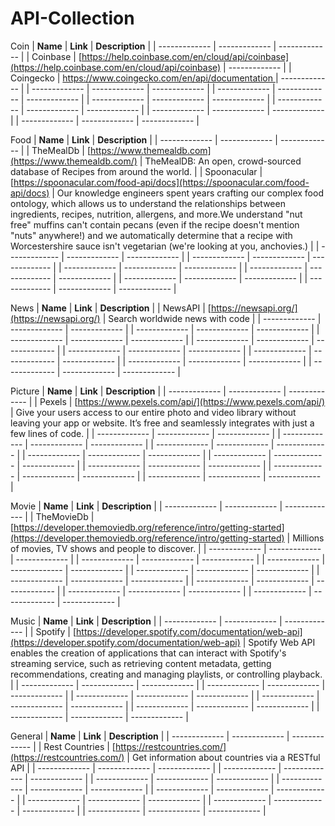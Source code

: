 # API-Collection


Coin
| **Name**  | **Link** | **Description** |
| ------------- | ------------- | ------------- |
| Coinbase |  [https://help.coinbase.com/en/cloud/api/coinbase](https://help.coinbase.com/en/cloud/api/coinbase) | ------------- |
| Coingecko | [ https://www.coingecko.com/en/api/documentation ](https://www.coingecko.com/en/api/documentation) | ------------- |
| ------------- | ------------- | ------------- |
| ------------- | ------------- | ------------- |
| ------------- | ------------- | ------------- |
| ------------- | ------------- | ------------- |
| ------------- | ------------- | ------------- |
| ------------- | ------------- | ------------- |


Food
| **Name**  | **Link** | **Description** |
| ------------- | ------------- | ------------- |
| TheMealDb | [https://www.themealdb.com](https://www.themealdb.com/) | TheMealDB: An open, crowd-sourced database of Recipes from around the world. |
| Spoonacular | [https://spoonacular.com/food-api/docs](https://spoonacular.com/food-api/docs) | Our knowledge engineers spent years crafting our complex food ontology, which allows us to understand the relationships between ingredients, recipes, nutrition, allergens, and more.We understand "nut free" muffins can't contain pecans (even if the recipe doesn't mention "nuts" anywhere!) and we automatically determine that a recipe with Worcestershire sauce isn't vegetarian (we're looking at you, anchovies.) |
| ------------- | ------------- | ------------- |
| ------------- | ------------- | ------------- |
| ------------- | ------------- | ------------- |
| ------------- | ------------- | ------------- |
| ------------- | ------------- | ------------- |
| ------------- | ------------- | ------------- |

News
| **Name**  | **Link** | **Description** |
| NewsAPI | [https://newsapi.org/](https://newsapi.org/) | Search worldwide news with code |
| ------------- | ------------- | ------------- |
| ------------- | ------------- | ------------- |
| ------------- | ------------- | ------------- |
| ------------- | ------------- | ------------- |
| ------------- | ------------- | ------------- |
| ------------- | ------------- | ------------- |
| ------------- | ------------- | ------------- |
| ------------- | ------------- | ------------- |

Picture
| **Name**  | **Link** | **Description** |
| ------------- | ------------- | ------------- |
| Pexels | [https://www.pexels.com/api/](https://www.pexels.com/api/) | Give your users access to our entire photo and video library without leaving your app or website. It’s free and seamlessly integrates with just a few lines of code. |
| ------------- | ------------- | ------------- |
| ------------- | ------------- | ------------- |
| ------------- | ------------- | ------------- |
| ------------- | ------------- | ------------- |
| ------------- | ------------- | ------------- |
| ------------- | ------------- | ------------- |
| ------------- | ------------- | ------------- |
| ------------- | ------------- | ------------- |


Movie
| **Name**  | **Link** | **Description** |
| ------------- | ------------- | ------------- |
| TheMovieDb | [https://developer.themoviedb.org/reference/intro/getting-started](https://developer.themoviedb.org/reference/intro/getting-started) | Millions of movies, TV shows and people to discover. |
| ------------- | ------------- | ------------- |
| ------------- | ------------- | ------------- |
| ------------- | ------------- | ------------- |
| ------------- | ------------- | ------------- |
| ------------- | ------------- | ------------- |
| ------------- | ------------- | ------------- |
| ------------- | ------------- | ------------- |
| ------------- | ------------- | ------------- |

Music
| **Name**  | **Link** | **Description** |
| ------------- | ------------- | ------------- |
| Spotify |  [https://developer.spotify.com/documentation/web-api](https://developer.spotify.com/documentation/web-api) | Spotify Web API enables the creation of applications that can interact with Spotify's streaming service, such as retrieving content metadata, getting recommendations, creating and managing playlists, or controlling playback. |
| ------------- | ------------- | ------------- |
| ------------- | ------------- | ------------- |
| ------------- | ------------- | ------------- |
| ------------- | ------------- | ------------- |
| ------------- | ------------- | ------------- |
| ------------- | ------------- | ------------- |


General
| **Name**  | **Link** | **Description** |
| ------------- | ------------- | ------------- |
| Rest Countries | [https://restcountries.com/](https://restcountries.com/) | Get information about countries via a RESTful API |
| ------------- | ------------- | ------------- |
| ------------- | ------------- | ------------- |
| ------------- | ------------- | ------------- |
| ------------- | ------------- | ------------- |
| ------------- | ------------- | ------------- |
| ------------- | ------------- | ------------- |
| ------------- | ------------- | ------------- |
| ------------- | ------------- | ------------- |
